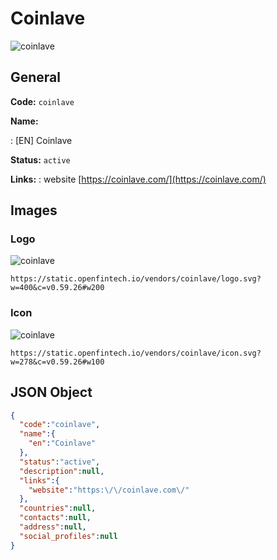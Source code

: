 
# Coinlave 
![coinlave](https://static.openfintech.io/vendors/coinlave/logo.svg?w=400&c=v0.59.26#w200)  

## General 
 
**Code:** `coinlave` 
 
**Name:** 
 
:	[EN] Coinlave 
 
**Status:** `active` 
 
**Links:** 
: website [https://coinlave.com/](https://coinlave.com/) 
 

## Images 

### Logo 
 
![coinlave](https://static.openfintech.io/vendors/coinlave/logo.svg?w=400&c=v0.59.26#w200)  

```
https://static.openfintech.io/vendors/coinlave/logo.svg?w=400&c=v0.59.26#w200
```  

### Icon 
 
![coinlave](https://static.openfintech.io/vendors/coinlave/icon.svg?w=278&c=v0.59.26#w100)  

```
https://static.openfintech.io/vendors/coinlave/icon.svg?w=278&c=v0.59.26#w100
```  

## JSON Object 

```json
{
  "code":"coinlave",
  "name":{
    "en":"Coinlave"
  },
  "status":"active",
  "description":null,
  "links":{
    "website":"https:\/\/coinlave.com\/"
  },
  "countries":null,
  "contacts":null,
  "address":null,
  "social_profiles":null
}
```  
